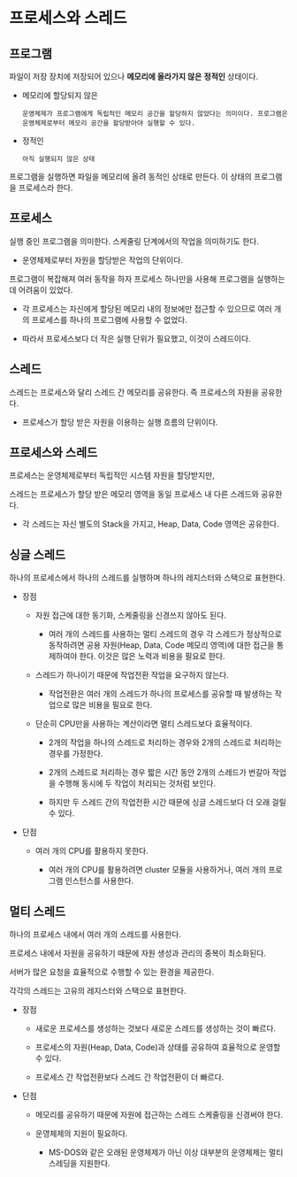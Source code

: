 # 프로세스와 스레드

## 프로그램

파일이 저장 장치에 저장되어 있으나 **메모리에 올라가지 않은** **정적인** 상태이다.

- 메모리에 할당되지 않은

      운영체제가 프로그램에게 독립적인 메모리 공간을 할당하지 않았다는 의미이다. 프로그램은 운영체제로부터 메모리 공간을 할당받아야 실행할 수 있다.

- 정적인

      아직 실행되지 않은 상태

프로그램을 실행하면 파일을 메모리에 올려 동적인 상태로 만든다. 이 상태의 프로그램을 프로세스라 한다.

## 프로세스

실행 중인 프로그램을 의미한다. 스케줄링 단계에서의 작업을 의미하기도 한다.

- 운영체제로부터 자원을 할당받은 작업의 단위이다.

프로그램이 복잡해져 여러 동작을 하자 프로세스 하나만을 사용해 프로그램을 실행하는 데 어려움이 있었다.

- 각 프로세스는 자신에게 할당된 메모리 내의 정보에만 접근할 수 있으므로 여러 개의 프로세스를 하나의 프로그램에 사용할 수 없었다.

- 따라서 프로세스보다 더 작은 실행 단위가 필요했고, 이것이 스레드이다.

## 스레드

스레드는 프로세스와 달리 스레드 간 메모리를 공유한다. 즉 프로세스의 자원을 공유한다.

- 프로세스가 할당 받은 자원을 이용하는 실행 흐름의 단위이다.

## 프로세스와 스레드

프로세스는 운영체제로부터 독립적인 시스템 자원을 할당받지만,

스레드는 프로세스가 할당 받은 메모리 영역을 동일 프로세스 내 다른 스레드와 공유한다.

- 각 스레드는 자신 별도의 Stack을 가지고, Heap, Data, Code 영역은 공유한다.

## 싱글 스레드

하나의 프로세스에서 하나의 스레드를 실행하며 하나의 레지스터와 스택으로 표현한다.

- 장점

  - 자원 접근에 대한 동기화, 스케줄링을 신경쓰지 않아도 된다.

    - 여러 개의 스레드를 사용하는 멀티 스레드의 경우 각 스레드가 정상적으로 동작하려면 공용 자원(Heap, Data, Code 메모리 영역)에 대한 접근을 통제하여야 한다. 이것은 많은 노력과 비용을 필요로 한다.

  - 스레드가 하나이기 때문에 작업전환 작업을 요구하지 않는다.

    - 작업전환은 여러 개의 스레드가 하나의 프로세스를 공유할 때 발생하는 작업으로 많은 비용을 필요로 한다.

  - 단순히 CPU만을 사용하는 계산이라면 멀티 스레드보다 효율적이다.

    - 2개의 작업을 하나의 스레드로 처리하는 경우와 2개의 스레드로 처리하는 경우를 가정한다.

    - 2개의 스레드로 처리하는 경우 짧은 시간 동안 2개의 스레드가 번갈아 작업을 수행해 동시에 두 작업이 처리되는 것처럼 보인다.

    - 하지만 두 스레드 간의 작업전환 시간 때문에 싱글 스레드보다 더 오래 걸릴 수 있다.

- 단점

  - 여러 개의 CPU를 활용하지 못한다.

    - 여러 개의 CPU를 활용하려면 cluster 모듈을 사용하거나, 여러 개의 프로그램 인스턴스를 사용한다.

## 멀티 스레드

하나의 프로세스 내에서 여러 개의 스레드를 사용한다.

프로세스 내에서 자원을 공유하기 때문에 자원 생성과 관리의 중복이 최소화된다.

서버가 많은 요청을 효율적으로 수행할 수 있는 환경을 제공한다.

각각의 스레드는 고유의 레지스터와 스택으로 표현한다.

- 장점

  - 새로운 프로세스를 생성하는 것보다 새로운 스레드를 생성하는 것이 빠르다.

  - 프로세스의 자원(Heap, Data, Code)과 상태를 공유하여 효율적으로 운영할 수 있다.

  - 프로세스 간 작업전환보다 스레드 간 작업전환이 더 빠르다.

- 단점

  - 메모리를 공유하기 때문에 자원에 접근하는 스레드 스케줄링을 신경써야 한다.

  - 운영체제의 지원이 필요하다.

    - MS-DOS와 같은 오래된 운영체제가 아닌 이상 대부분의 운영체제는 멀티 스레딩을 지원한다.
